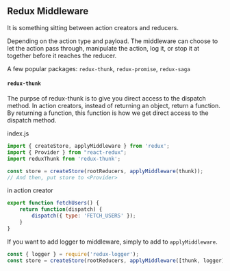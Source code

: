 ## Redux Middleware

It is something sitting between action creators and reducers.


Depending on the action type and payload. The middleware can choose to let the action pass through, manipulate the action, log it, or stop it at together before it reaches the reducer.


A few popular packages: `redux-thunk`, `redux-promise`, `redux-saga`

#### `redux-thunk`

The purpse of redux-thunk is to give you direct access to the dispatch method. In action creators, instead of returning an object, return a function. By returning a function, this function is how we get direct access to the dispatch method.


index.js
```javascript
import { createStore, applyMiddleware } from 'redux';
import { Provider } from "react-redux";
import reduxThunk from 'redux-thunk';

const store = createStore(rootReducers, applyMiddleware(thunk));
// And then, put store to <Provider>
```

in action creator
```javascript
export function fetchUsers() {
    return function(dispatch) {
        dispatch({ type: 'FETCH_USERS' });
    }
}
```

If you want to add logger to middleware, simply to add to `applyMiddleware`.
```javascript
const { logger } = require('redux-logger');
const store = createStore(rootReducers, applyMiddleware([thunk, logger]));
```
